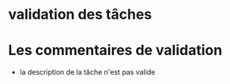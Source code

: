 # validation des tâches

# Les commentaires de validation 
- la description de la tâche n'est pas valide

